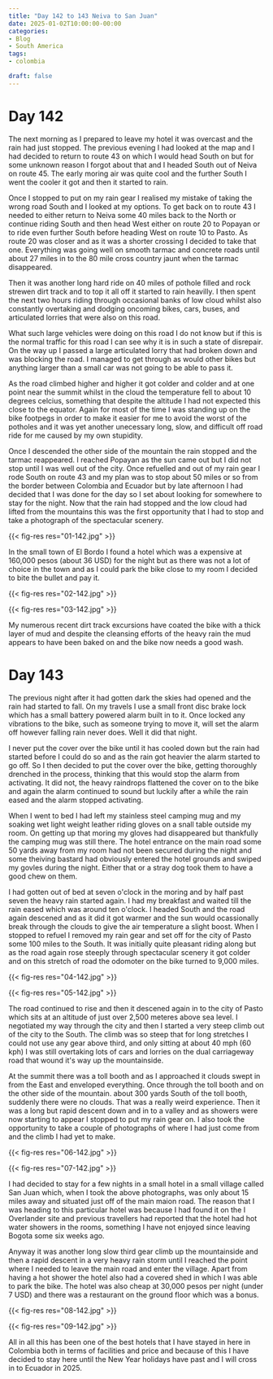 ```yaml
---
title: "Day 142 to 143 Neiva to San Juan"
date: 2025-01-02T10:00:00-00:00
categories:
- Blog
- South America
tags:
- colombia

draft: false
---
```


# Day 142

The next morning as I prepared to leave my hotel it was overcast and the rain had just stopped. The previous evening I had looked at the map and I had decided to return to route 43 on which I would head South on but for some unknown reason I forgot about that and I headed South out of Neiva on route 45. The early moring air was quite cool and the further South I went the cooler it got and then it started to rain. 

Once I stopped to put on my rain gear I realised my mistake of taking the wrong road South and I looked at my options. To get back on to route 43 I needed to either return to Neiva some 40 miles back to the North or continue riding South and then head West either on route 20 to Popayan or to ride even further South before heading West on route 10 to Pasto. As route 20 was closer and as it was a shorter crossing I decided to take that one. Everything was going well on smooth tarmac and concrete roads until about 27 miles in to the 80 mile cross country jaunt when the tarmac disappeared.

Then it was another long hard ride on 40 miles of pothole filled and rock strewen dirt track and to top it all off it started to rain heavilly. I then spent the next two hours riding through occasional banks of low cloud whilst also constantly overtaking and dodging oncoming bikes, cars, buses, and articulated lorries that were also on this road.

What such large vehicles were doing on this road I do not know but if this is the normal traffic for this road I can see why it is in such a state of disrepair. On the way up I passed a large articulated lorry that had broken down and was blocking the road. I managed to get through as would other bikes but anything larger than a small car was not going to be able to pass it. 

As the road climbed higher and higher it got colder and colder and at one point near the summit whilst in the cloud the temperature fell to about 10 degrees celcius, something that despite the altitude I had not expected this close to the equator. Again for most of the time I was standing up on the bike footpegs in order to make it easier for me to avoid the worst of the potholes and it was yet another unecessary long, slow, and difficult off road ride for me caused by my own stupidity.

Once I descended the other side of the mountain the rain stopped and the tarmac reappeared. I reached Popayan as the sun came out but I did not stop until I was well out of the city. Once refuelled and out of my rain gear I rode South on route 43 and my plan was to stop about 50 miles or so from the border between Colombia and Ecuador but by late afternoon I had decided that I was done for the day so I set about looking for somewhere to stay for the night. Now that the rain had stopped and the low cloud had lifted from the mountains this was the first opportunity that I had to stop and take a photograph of the spectacular scenery.

{{< fig-res res="01-142.jpg" >}}

In the small town of El Bordo I found a hotel which was a expensive at 160,000 pesos (about 36 USD) for the night but as there was not a lot of choice in the town and as I could park the bike close to my room I decided to bite the bullet and pay it.

{{< fig-res res="02-142.jpg" >}}

{{< fig-res res="03-142.jpg" >}}

My numerous recent dirt track excursions have coated the bike with a thick layer of mud and despite the cleansing efforts of the heavy rain the mud appears to have been baked on and the bike now needs a good wash.

# Day 143

The previous night after it had gotten dark the skies had opened and the rain had started to fall. On my travels I use a small front disc brake lock which has a small battery powered alarm built in to it. Once locked any vibrations to the bike, such as someone trying to move it, will set the alarm off however falling rain never does. Well it did that night.

I never put the cover over the bike until it has cooled down but the rain had started before I could do so and as the rain got heavier the alarm started to go off. So I then decided to put the cover over the bike, getting thoroughly drenched in the process, thinking that this would stop the alarm from activating. It did not, the heavy raindrops flattened the cover on to the bike and again the alarm continued to sound but luckily after a while the rain eased and the alarm stopped activating.

When I went to bed I had left my stainless steel camping mug and my soaking wet light weight leather riding gloves on a snall table outside my room. On getting up that moring my gloves had disappeared but thankfully the camping mug was still there. The hotel entrance on the main road some 50 yards away from my room had not been secured during the night and some theiving bastard had obviously entered the hotel grounds and swiped my govles during the night. Either that or a stray dog took them to have a good chew on them.

I had gotten out of bed at seven o'clock in the moring and by half past seven the heavy rain started again. I had my breakfast and waited till the rain eased which was around ten o'clock. I headed South and the road again descened and as it did it got warmer and the sun would ocassionally break through the clouds to give the air temperature a slight boost. When I stopped to refuel I removed my rain gear and set off for the city of Pasto some 100 miles to the South. It was initially quite pleasant riding along but as the road again rose steeply through spectacular scenery it got colder and on this stretch of road the odomoter on the bike turned to 9,000 miles.

{{< fig-res res="04-142.jpg" >}}

{{< fig-res res="05-142.jpg" >}}

The road continued to rise and then it descened again in to the city of Pasto which sits at an altitude of just over 2,500 meteres above sea level. I negotiated my way through the city and then I started a very steep climb out of the city to the South. The climb was so steep that for long stretches I could not use any gear above third, and only sitting at about 40 mph (60 kph) I was still overtaking lots of cars and lorries on the dual carriageway road that wound it's way up the mountainside.

At the summit there was a toll booth and as I approached it clouds swept in from the East and enveloped everything. Once through the toll booth and on the other side of the mountain. about 300 yards South of the toll booth, suddenly there were no clouds. That was a really weird experience. Then it was a long but rapid descent down and in to a valley and as showers were now starting to appear I stopped to put my rain gear on. I also took the opportunity to take a couple of photographs of where I had just come from and the climb I had yet to make.

{{< fig-res res="06-142.jpg" >}}

{{< fig-res res="07-142.jpg" >}}

I had decided to stay for a few nights in a small hotel in a small village called San Juan which, when I took the above photographs, was only about 15 miles away and situated just off of the main maion road. The reason that I was heading to this particular hotel was because I had found it on the I Overlander site and previous travellers had reported that the hotel had hot water showers in the rooms, something I have not enjoyed since leaving Bogota some six weeks ago.

Anyway it was another long slow third gear climb up the mountainside and then a rapid descent in a very heavy rain storm until I reached the point where I needed to leave the main road and enter the village. Apart from having a hot shower the hotel also had a covered shed in which I was able to park the bike. The hotel was also cheap at 30,000 pesos per night (under 7 USD) and there was a restaurant on the ground floor which was a bonus.

{{< fig-res res="08-142.jpg" >}}

{{< fig-res res="09-142.jpg" >}}

All in all this has been one of the best hotels that I have stayed in here in Colombia both in terms of facilities and price and because of this I have decided to stay here until the New Year holidays have past and I will cross in to Ecuador in 2025.
